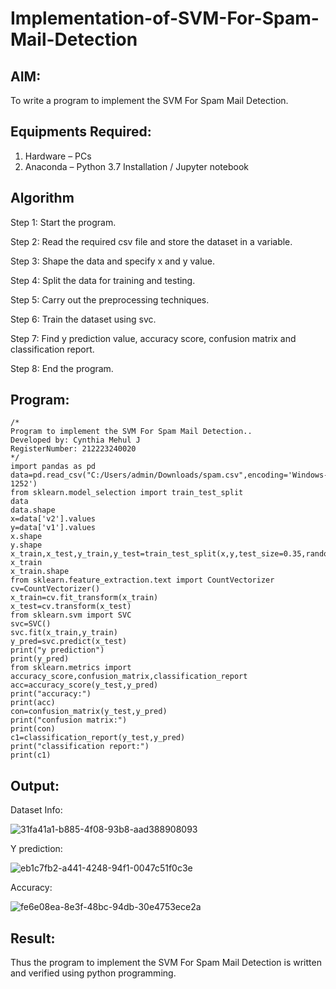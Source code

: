 # Implementation-of-SVM-For-Spam-Mail-Detection

## AIM:
To write a program to implement the SVM For Spam Mail Detection.

## Equipments Required:
1. Hardware – PCs
2. Anaconda – Python 3.7 Installation / Jupyter notebook

## Algorithm
Step 1: Start the program.

Step 2: Read the required csv file and store the dataset in a variable.

Step 3: Shape the data and specify x and y value.

Step 4: Split the data for training and testing. 

Step 5: Carry out the preprocessing techniques.

Step 6: Train the dataset using svc.

Step 7: Find y prediction value, accuracy score, confusion matrix and classification report.

Step 8: End the program.

## Program:
```
/*
Program to implement the SVM For Spam Mail Detection..
Developed by: Cynthia Mehul J
RegisterNumber: 212223240020
*/
import pandas as pd 
data=pd.read_csv("C:/Users/admin/Downloads/spam.csv",encoding='Windows-1252')
from sklearn.model_selection import train_test_split
data
data.shape
x=data['v2'].values
y=data['v1'].values
x.shape
y.shape
x_train,x_test,y_train,y_test=train_test_split(x,y,test_size=0.35,random_state=0)
x_train
x_train.shape
from sklearn.feature_extraction.text import CountVectorizer
cv=CountVectorizer()
x_train=cv.fit_transform(x_train)
x_test=cv.transform(x_test)
from sklearn.svm import SVC
svc=SVC()
svc.fit(x_train,y_train)
y_pred=svc.predict(x_test)
print("y prediction")
print(y_pred)
from sklearn.metrics import accuracy_score,confusion_matrix,classification_report
acc=accuracy_score(y_test,y_pred)
print("accuracy:")
print(acc)
con=confusion_matrix(y_test,y_pred)
print("confusion matrix:")
print(con)
c1=classification_report(y_test,y_pred)
print("classification report:")
print(c1)
```

## Output:

Dataset Info:

![31fa41a1-b885-4f08-93b8-aad388908093](https://github.com/user-attachments/assets/eb6e7167-8c0e-4a74-a762-f7ef48590783)

Y prediction:

![eb1c7fb2-a441-4248-94f1-0047c51f0c3e](https://github.com/user-attachments/assets/8a4a54ce-a36a-48ca-9ea2-bb987c905a09)

Accuracy:

![fe6e08ea-8e3f-48bc-94db-30e4753ece2a](https://github.com/user-attachments/assets/d4b11254-ed3f-426c-b36c-190871496924)

## Result:
Thus the program to implement the SVM For Spam Mail Detection is written and verified using python programming.
